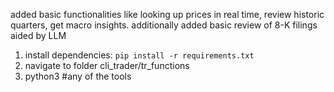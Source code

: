 added basic functionalities like looking up prices in real time, review historic quarters, get macro insights. additionally added basic review of 8-K filings aided by LLM
1. install dependencies: `pip install -r requirements.txt`
2. navigate to folder cli_trader/tr_functions
3. python3 #any of the tools
